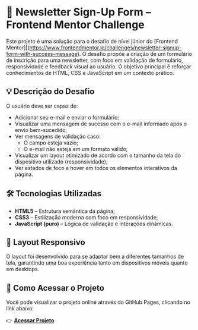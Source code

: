 # 📧 Newsletter Sign-Up Form – Frontend Mentor Challenge

Este projeto é uma solução para o desafio de nível júnior do [Frontend Mentor][(https://www.frontendmentor.io/challenges/newsletter-signup-form-with-success-message). O desafio propõe a criação de um formulário de inscrição para uma newsletter, com foco em validação de formulário, responsividade e feedback visual ao usuário. O objetivo principal é reforçar conhecimentos de HTML, CSS e JavaScript em um contexto prático.

## 💡 Descrição do Desafio

O usuário deve ser capaz de:

- Adicionar seu e-mail e enviar o formulário;
- Visualizar uma mensagem de sucesso com o e-mail informado após o envio bem-sucedido;
- Ver mensagens de validação caso:
  - O campo esteja vazio;
  - O e-mail não esteja em um formato válido;
- Visualizar um layout otimizado de acordo com o tamanho da tela do dispositivo utilizado (responsividade);
- Ver estados de foco e hover em todos os elementos interativos da página.

## 🛠️ Tecnologias Utilizadas

- **HTML5** – Estrutura semântica da página;
- **CSS3** – Estilização moderna com foco em responsividade;
- **JavaScript (puro)** – Lógica de validação e interações dinâmicas.

## 📱 Layout Responsivo

O layout foi desenvolvido para se adaptar bem a diferentes tamanhos de tela, garantindo uma boa experiência tanto em dispositivos móveis quanto em desktops.

## 🚀 Como Acessar o Projeto

Você pode visualizar o projeto online através do GitHub Pages, clicando no link abaixo:

👉 **[Acessar Projeto](https://menesesmaria.github.io/newsletter-sign-up-with-success-message-main/)**
